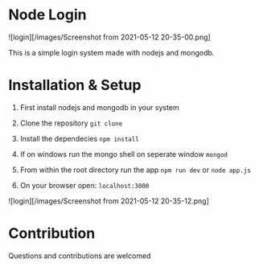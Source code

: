 # Node Login

![login][/images/Screenshot from 2021-05-12 20-35-00.png]

This is a simple login system made with nodejs and mongodb.

# Installation & Setup
1. First install nodejs and mongodb in your system

2. Clone the repository
`git clone`

3. Install the dependecies
`npm install`

4. If on windows run the mongo shell on seperate window
`mongod`

5. From within the root directory run the app
`npm run dev` or  `node app.js`

6. On your browser open:
`localhost:3000`

![login][/images/Screenshot from 2021-05-12 20-35-12.png]

# Contribution
Questions and contributions are welcomed
